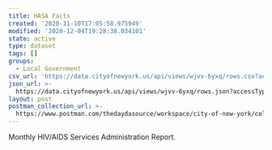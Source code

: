 ```yaml
---
title: HASA Facts
created: '2020-11-10T17:05:58.975949'
modified: '2020-12-04T19:28:38.034101'
state: active
type: dataset
tags: []
groups:
  - Local Government
csv_url: 'https://data.cityofnewyork.us/api/views/wjvv-6yxq/rows.csv?accessType=DOWNLOAD'
json_url: >-
  https://data.cityofnewyork.us/api/views/wjvv-6yxq/rows.json?accessType=DOWNLOAD
layout: post
postman_collection_url: >-
  https://www.postman.com/thedaydasource/workspace/city-of-new-york/collection/15909983-9c9be186-f163-4f35-98ba-388fc4b59c1d
---
```

Monthly HIV/AIDS Services Administration Report.
